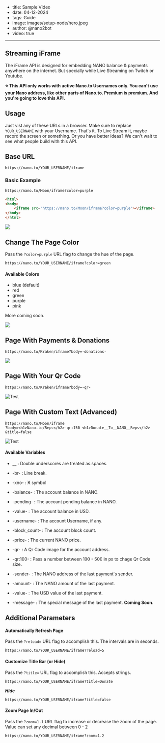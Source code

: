 - title: Sample Video
- date: 04-12-2024
- tags: Guide
- image: images/setup-node/hero.jpeg
- author: @nano2bot
- video: true
-----

## Streaming iFrame

The iFrame API is designed for embedding NANO balance & payments anywhere on the internet. But specially while Live Streaming on Twitch or Youtube. 

**⭐️ This API only works with active Nano.to Usernames only. You can't use your Nano address, like other parts of Nano.to. Premium is premium. And you're going to love this API.**

## Usage

Just vist any of these URLs in a browser. Make sure to replace ```YOUR_USERNAME``` with your Username. That's it. To Live Stream it, maybe record the screen or something. Or you have better ideas? We can't wait to see what people build with this API. 

## Base URL

```
https://nano.to/YOUR_USERNAME/iframe
```

### Basic Example

```
https://nano.to/Moon/iframe?color=purple
```

```html
<html>
<body>
    <iframe src='https://nano.to/Moon/iframe?color=purple'></iframe>
</body>
</html>
```

![](../assets/iframe-home.png)

## Change The Page Color

Pass the ``` ?color=purple ``` URL flag to change the hue of the page.

```
https://nano.to/YOUR_USERNAME/iframe?color=green
```

#### Available Colors

- blue (default)
- red
- green
- purple
- pink

More coming soon.

![](../assets/iframe-home-green.png)

## Page With Payments & Donations

```
https://nano.to/Kraken/iframe?body=-donations-
```

![](../assets/iframe-donations.png)


## Page With Your Qr Code

```
https://nano.to/Kraken/iframe?body=-qr-
```

![Test](../assets/iframe-qrcode.png)


## Page With Custom Text (Advanced)

```
https://nano.to/Moon/iframe
?body=<h1>Nano.to/Reps</h2>-qr:150-<h1>Donate__To__NANO__Reps</h2>
&title=false
```

![Test](../assets/iframe-message.png)

#### Available Variables

- __ : Double underscores are treated as spaces.
- -br- : Line break.
- -xno- : Ӿ symbol
- -balance- : The account balance in NANO.
- -pending- : The account pending balance in NANO.
- -value- : The account balance in USD.
- -username- : The account Username, if any.
- -block_count- : The account block count.

- -price- : The current NANO price.

- -qr- : A Qr Code image for the account address.
- -qr:100- : Pass a number between 100 - 500 in px to chage Qr Code size.

- -sender- : The NANO address of the last payment's sender.
- -amount- : The NANO amount of the last payment.
- -value- : The USD value of the last payment.
- -message- : The special message of the last payment. **Coming Soon.** 

## Additional Parameters

#### Automatically Refresh Page

Pass the ``` ?reload= ``` URL flag to accomplish this. The intervals are in seconds. 

```
https://nano.to/YOUR_USERNAME/iframe?reload=5
```


#### Customize Title Bar (or Hide)

Pass the ``` ?title= ``` URL flag to accomplish this. Accepts strings.

```
https://nano.to/YOUR_USERNAME/iframe?title=Donate
```

***Hide***

```
https://nano.to/YOUR_USERNAME/iframe?title=false
```

#### Zoom Page In/Out

Pass the ``` ?zoom=1.1 ``` URL flag to increase or decrease the zoom of the page. Value can set any decimal between 0 - 2

```
https://nano.to/YOUR_USERNAME/iframe?zoom=1.2
```